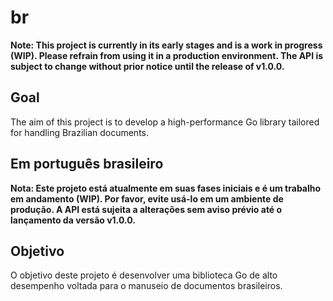 # br

**Note: This project is currently in its early stages and is a work in progress (WIP). Please refrain from using it in a production environment. The API is subject to change without prior notice until the release of v1.0.0.**

## Goal

The aim of this project is to develop a high-performance Go library tailored for handling Brazilian documents.
##
## Em português brasileiro

**Nota: Este projeto está atualmente em suas fases iniciais e é um trabalho em andamento (WIP). Por favor, evite usá-lo em um ambiente de produção. A API está sujeita a alterações sem aviso prévio até o lançamento da versão v1.0.0.**

## Objetivo

O objetivo deste projeto é desenvolver uma biblioteca Go de alto desempenho voltada para o manuseio de documentos brasileiros.

